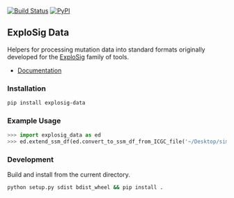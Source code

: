 [![Build Status](https://travis-ci.org/lrgr/explosig-data.svg?branch=master)](https://travis-ci.org/lrgr/explosig-data)
[![PyPI](https://img.shields.io/pypi/v/explosig-data)](https://pypi.org/project/explosig-data/)

## ExploSig Data

Helpers for processing mutation data into standard formats originally developed for the [ExploSig](https://github.com/lrgr/explosig) family of tools.

- [Documentation](https://lrgr.github.io/explosig-data/)

### Installation

```sh
pip install explosig-data
```

### Example Usage

```python
>>> import explosig_data as ed
>>> ed.extend_ssm_df(ed.convert_to_ssm_df_from_ICGC_file('~/Desktop/simple_somatic_mutation.open.ALL-US.tsv.gz'))
```


### Development

Build and install from the current directory.

```sh
python setup.py sdist bdist_wheel && pip install .
```